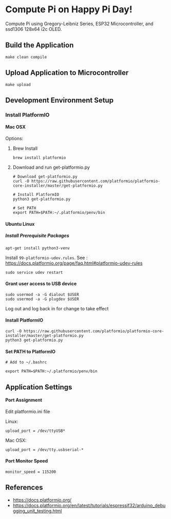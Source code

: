 # Compute Pi on Happy Pi Day!

Compute Pi using Gregory-Leibniz Series, ESP32 Microcontroller, and ssd1306 128x64 i2c OLED.

## Build the Application

```shell
make clean compile
```

## Upload Application to Microcontroller

```shell
make upload
```

## Development Environment Setup

### Install PlatformIO

#### Mac OSX

Options:
  1. Brew Install

        ```shell
        brew install platformio
        ```

  2. Download and run get-platformio.py

        ```shell
        # Download get-platformio.py
        curl -O https://raw.githubusercontent.com/platformio/platformio-core-installer/master/get-platformio.py

        # Install PlatformIO
        python3 get-platformio.py

        # Set PATH
        export PATH=$PATH:~/.platformio/penv/bin
        ```

#### Ubuntu Linux

##### Install Prerequisite Packages

```shell
apt-get install python3-venv
```

Install `99-platformio-udev.rules`.
See : https://docs.platformio.org/page/faq.html#platformio-udev-rules

```shell
sudo service udev restart
```

#### Grant user access to USB device

```shell
sudo usermod -a -G dialout $USER
sudo usermod -a -G plugdev $USER
```
Log out and log back in for change to take effect

#### Install PlatformIO

```shell
curl -O https://raw.githubusercontent.com/platformio/platformio-core-installer/master/get-platformio.py
python3 get-platformio.py
```

#### Set PATH to PlatformIO

```shell
# Add to ~/.bashrc

export PATH=$PATH:~/.platformio/penv/bin
```

## Application Settings

#### Port Assignment

Edit platformio.ini file

Linux:
```shell
upload_port = /dev/ttyUSB*
```

Mac OSX:
```shell
upload_port = /dev/tty.usbserial-*
```

#### Port Monitor Speed

```shell
monitor_speed = 115200
```

## References

- https://docs.platformio.org/
- https://docs.platformio.org/en/latest/tutorials/espressif32/arduino_debugging_unit_testing.html
